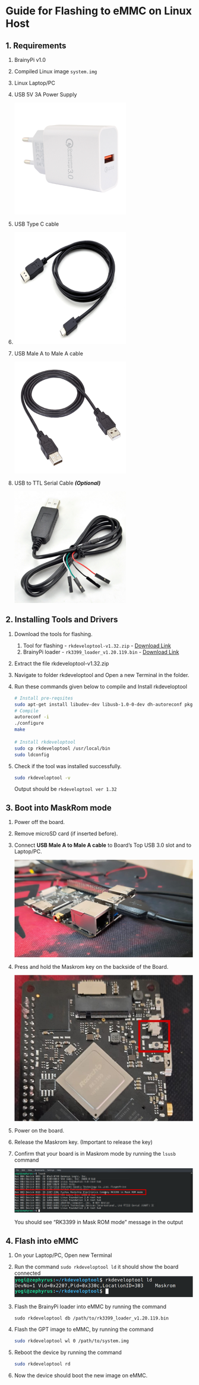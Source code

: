# **Guide for Flashing to eMMC on Linux Host**

## **1. Requirements**

1. BrainyPi v1.0
1. Compiled Linux image `system.img`
1. Linux Laptop/PC
1. USB 5V 3A Power Supply 

   <img src="images/image2.jpg" width="300" height="300">
   
1. USB Type C cable 
2. 
   <img src="images/image3.png" width="300" height="300">

1. USB Male A to Male A cable

   <img src="images/image5.jpg" width="300" height="300">

1. USB to TTL Serial Cable **_(Optional)_**
 
   <img src="images/image7.jpg" width="300" height="300">

## **2. Installing Tools and Drivers**

1. Download the tools for flashing.
   1. Tool for flashing - `rkdeveloptool-v1.32.zip` - [Download Link](https://github.com/brainypi/brainypi-linux-build/raw/main/falshing_tools/rkdeveloptool-v1.32.zip) 
   2. BrainyPi loader - `rk3399_loader_v1.20.119.bin` - [Download Link](https://github.com/brainypi/brainypi-linux-build/raw/main/falshing_tools/rk3399_loader_v1.20.119.bin)    
2. Extract the file rkdeveloptool-v1.32.zip
3. Navigate to folder rkdeveloptool and Open a new Terminal in the folder. 
4. Run these commands given below to compile and Install rkdeveloptool 
   ```sh
   # Install pre-reqsites
   sudo apt-get install libudev-dev libusb-1.0-0-dev dh-autoreconf pkg-config libusb-1.0
   # Compile 
   autoreconf -i
   ./configure
   make 

   # Install rkdeveloptool
   sudo cp rkdeveloptool /usr/local/bin
   sudo ldconfig
   ```

5. Check if the tool was installed successfully. 
   ```sh
   sudo rkdeveloptool -v 
   ```
   Output should be `rkdeveloptool ver 1.32`


## **3. Boot into MaskRom mode**

1. Power off the board.
2. Remove microSD card (if inserted before). 
3. Connect **USB Male A to Male A cable** to Board’s Top USB 3.0 slot and to Laptop/PC.

   ![alt_text](images/image1.jpg "image_tooltip")

4. Press and hold the Maskrom key on the backside of the Board. 

   ![alt_text](images/image4.jpg "image_tooltip")


5. Power on the board. 
6. Release the Maskrom key. (Important to release the key)
7. Confirm that your board is in Maskrom mode by running the `lsusb` command

   ![alt_text](images/image9.png "image_tooltip")


    You should see “RK3399 in Mask ROM mode” message in the output


## **4. Flash into eMMC**

1. On your Laptop/PC, Open new Terminal
2. Run the command `sudo rkdeveloptool ld` it should show the board connected
   ![alt_text](images/image10.png "image_tooltip")


3. Flash the BrainyPi loader into eMMC by running the command
   ```
   sudo rkdeveloptool db /path/to/rk3399_loader_v1.20.119.bin
   ```


4. Flash the GPT image to eMMC, by running the command 
   ```sh
   sudo rkdeveloptool wl 0 /path/to/system.img
   ```

5. Reboot the device by running the command 
   ```sh
   sudo rkdeveloptool rd
   ```

6. Now the device should boot the new image on eMMC. 
